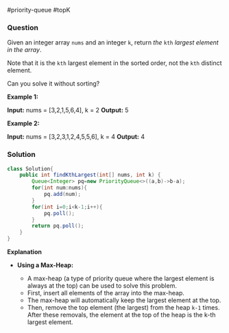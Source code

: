 #priority-queue #topK 
### Question
Given an integer array `nums` and an integer `k`, return _the_ `kth` _largest element in the array_.

Note that it is the `kth` largest element in the sorted order, not the `kth` distinct element.

Can you solve it without sorting?

**Example 1:**

**Input:** nums = [3,2,1,5,6,4], k = 2
**Output:** 5

**Example 2:**

**Input:** nums = [3,2,3,1,2,4,5,5,6], k = 4
**Output:** 4

### Solution
```java
class Solution{
	public int findKthLargest(int[] nums, int k) {  
	    Queue<Integer> pq=new PriorityQueue<>((a,b)->b-a);  
	    for(int num:nums){  
	        pq.add(num);  
	    }  
	    for(int i=0;i<k-1;i++){  
	        pq.poll();  
	    }  
	    return pq.poll();  
	}
}
```

**Explanation**
- **Using a Max-Heap:**
    
    - A max-heap (a type of priority queue where the largest element is always at the top) can be used to solve this problem.
    - First, insert all elements of the array into the max-heap.
    - The max-heap will automatically keep the largest element at the top.
    - Then, remove the top element (the largest) from the heap `k-1` times. After these removals, the element at the top of the heap is the k-th largest element.